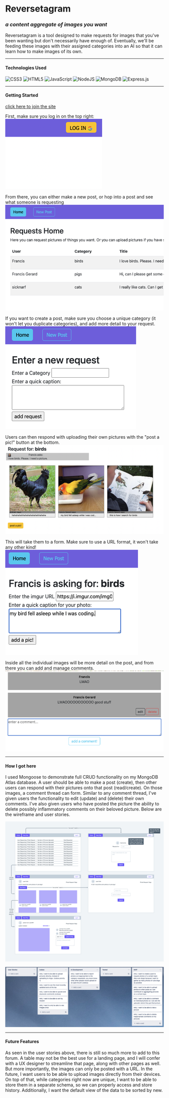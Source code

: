 # Reversetagram
### _a content aggregate of images you want_

Reversetagram is a tool designed to make requests for images that you've been wanting but don't necessarily have enough of. Eventually, we'll be feeding these images with their assigned categories into an AI so that it can learn how to make images of its own.

_______________

#### Technologies Used

![CSS3](https://img.shields.io/badge/css3-%231572B6.svg?style=for-the-badge&logo=css3&logoColor=white) ![HTML5](https://img.shields.io/badge/html5-%23E34F26.svg?style=for-the-badge&logo=html5&logoColor=white) ![JavaScript](https://img.shields.io/badge/javascript-%23323330.svg?style=for-the-badge&logo=javascript&logoColor=%23F7DF1E) 
![NodeJS](https://img.shields.io/badge/node.js-6DA55F?style=for-the-badge&logo=node.js&logoColor=white) ![MongoDB](https://img.shields.io/badge/MongoDB-%234ea94b.svg?style=for-the-badge&logo=mongodb&logoColor=white) ![Express.js](https://img.shields.io/badge/express.js-%23404d59.svg?style=for-the-badge&logo=express&logoColor=%2361DAFB)

______________

#### Getting Started

[click here to join the site](https://francis-project-two.herokuapp.com/)

First, make sure you log in on the top right:
![login](/public/images/login.png)

From there, you can either make a new post, or hop into a post and see what someone is requesting
![new post](/public/images/newpost.png)

If you want to create a post, make sure you choose a unique category (it won't let you duplicate categories), and add more detail to your request.
![create post](/public/images/createpost.png)

Users can then respond with uploading their own pictures with the "post a pic!" button at the bottom.
![new response](/public/images/postapic.png)

This will take them to a form. Make sure to use a URL format, it won't take any other kind!
![create pic](/public/images/createpic.png)

Inside all the individual images will be more detail on the post, and from there you can add and manage comments.
![comments](/public/images/comments.png)

_____________

#### How I got here

I used Mongoose to demonstrate full CRUD functionality on my MongoDB Atlas database. A user should be able to make a post (create), then other users can respond with their pictures onto that post (read/create). On those images, a comment thread can form. Similar to any comment thread, I've given users the functionality to edit (update) and (delete) their own comments. I've also given users who have posted the picture the ability to delete possibly inflammatory comments on their beloved picture. Below are the wireframe and user stories.

![wireframe](/public/images/wireframe.png)

![userstories](/public/images/userstories.png)

_____________

#### Future Features

As seen in the user stories above, there is still so much more to add to this forum. A table may not be the best use for a landing page, and I will confer with a UX designer to streamline that page, along with other pages as well. But more importantly, the images can only be posted with a URL. In the future, I want users to be able to upload images directly from their devices. On top of that, while categories right now are unique, I want to be able to store them in a separate schema, so we can properly access and store history. Additionally, I want the default view of the data to be sorted by new.